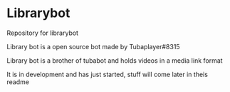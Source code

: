 # Librarybot
Repository for librarybot


Library bot is a open source bot made by Tubaplayer#8315

Library bot is a brother of tubabot and holds videos in a media link format

It is in development and has just started, stuff will come later in theis readme
